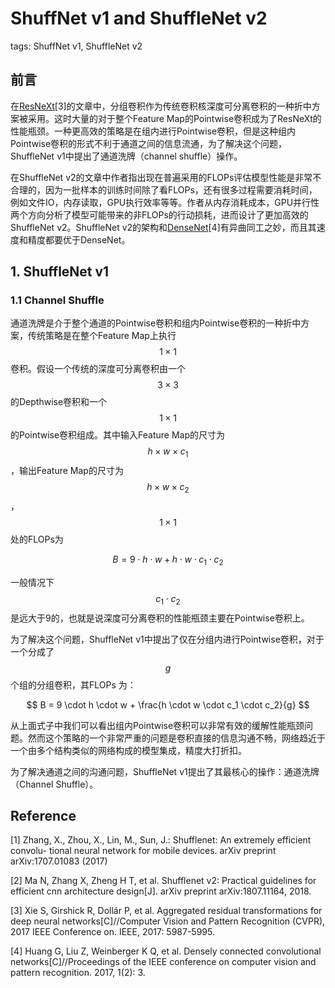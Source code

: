 # ShuffNet v1 and ShuffleNet v2

tags: ShuffNet v1, ShuffleNet v2

## 前言

在[ResNeXt](https://senliuy.gitbooks.io/advanced-deep-learning/content/di-yi-zhang-ff1a-jing-dian-wang-luo/aggregated-residual-transformations-for-deep-neural-networks.html)[3]的文章中，分组卷积作为传统卷积核深度可分离卷积的一种折中方案被采用。这时大量的对于整个Feature Map的Pointwise卷积成为了ResNeXt的性能瓶颈。一种更高效的策略是在组内进行Pointwise卷积，但是这种组内Pointwise卷积的形式不利于通道之间的信息流通，为了解决这个问题，ShuffleNet v1中提出了通道洗牌（channel shuffle）操作。

在ShuffleNet v2的文章中作者指出现在普遍采用的FLOPs评估模型性能是非常不合理的，因为一批样本的训练时间除了看FLOPs，还有很多过程需要消耗时间，例如文件IO，内存读取，GPU执行效率等等。作者从内存消耗成本，GPU并行性两个方向分析了模型可能带来的非FLOPs的行动损耗，进而设计了更加高效的ShuffleNet v2。ShuffleNet v2的架构和[DenseNet](https://senliuy.gitbooks.io/advanced-deep-learning/content/di-yi-zhang-ff1a-jing-dian-wang-luo/densely-connected-convolutional-networks.html)[4]有异曲同工之妙，而且其速度和精度都要优于DenseNet。

## 1. ShuffleNet v1

### 1.1 Channel Shuffle

通道洗牌是介于整个通道的Pointwise卷积和组内Pointwise卷积的一种折中方案，传统策略是在整个Feature Map上执行$$1\times1$$卷积。假设一个传统的深度可分离卷积由一个$$3\times3$$的Depthwise卷积和一个$$1\times1$$的Pointwise卷积组成。其中输入Feature Map的尺寸为$$h\times w \times c_1$$，输出Feature Map的尺寸为$$h \times w \times c_2$$，$$1\times1$$处的FLOPs为

$$
B = 9 \cdot h \cdot w + h \cdot w \cdot c_1 \cdot c_2
$$

一般情况下$$c_1 \cdot c_2$$是远大于9的，也就是说深度可分离卷积的性能瓶颈主要在Pointwise卷积上。

为了解决这个问题，ShuffleNet v1中提出了仅在分组内进行Pointwise卷积，对于一个分成了$$g$$个组的分组卷积，其FLOPs
为：

$$
B = 9 \cdot h \cdot w + \frac{h \cdot w \cdot c_1 \cdot c_2}{g}
$$

从上面式子中我们可以看出组内Pointwise卷积可以非常有效的缓解性能瓶颈问题。然而这个策略的一个非常严重的问题是卷积直接的信息沟通不畅，网络趋近于一个由多个结构类似的网络构成的模型集成，精度大打折扣。

为了解决通道之间的沟通问题，ShuffleNet v1提出了其最核心的操作：通道洗牌（Channel Shuffle）。
## Reference

[1] Zhang, X., Zhou, X., Lin, M., Sun, J.: Shufflenet: An extremely efficient convolu-tional neural network for mobile devices. arXiv preprint arXiv:1707.01083 (2017)

[2] Ma N, Zhang X, Zheng H T, et al. Shufflenet v2: Practical guidelines for efficient cnn architecture design[J]. arXiv preprint arXiv:1807.11164, 2018.

[3] Xie S, Girshick R, Dollár P, et al. Aggregated residual transformations for deep neural networks\[C\]//Computer Vision and Pattern Recognition \(CVPR\), 2017 IEEE Conference on. IEEE, 2017: 5987-5995.

[4] Huang G, Liu Z, Weinberger K Q, et al. Densely connected convolutional networks[C]//Proceedings of the IEEE conference on computer vision and pattern recognition. 2017, 1(2): 3.


